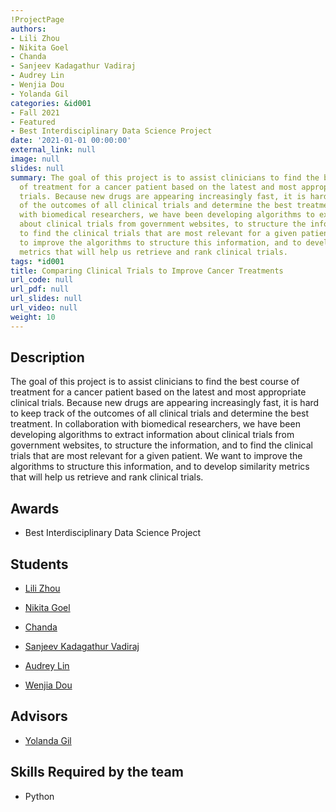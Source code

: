 ```yaml
---
!ProjectPage
authors:
- Lili Zhou
- Nikita Goel
- Chanda
- Sanjeev Kadagathur Vadiraj
- Audrey Lin
- Wenjia Dou
- Yolanda Gil
categories: &id001
- Fall 2021
- Featured
- Best Interdisciplinary Data Science Project
date: '2021-01-01 00:00:00'
external_link: null
image: null
slides: null
summary: The goal of this project is to assist clinicians to find the best course
  of treatment for a cancer patient based on the latest and most appropriate clinical
  trials. Because new drugs are appearing increasingly fast, it is hard to keep track
  of the outcomes of all clinical trials and determine the best treatment. In collaboration
  with biomedical researchers, we have been developing algorithms to extract information
  about clinical trials from government websites, to structure the information, and
  to find the clinical trials that are most relevant for a given patient. We want
  to improve the algorithms to structure this information, and to develop similarity
  metrics that will help us retrieve and rank clinical trials.
tags: *id001
title: Comparing Clinical Trials to Improve Cancer Treatments
url_code: null
url_pdf: null
url_slides: null
url_video: null
weight: 10
---
```

## Description

The goal of this project is to assist clinicians to find the best course of treatment for a cancer patient based on the latest and most appropriate clinical trials. Because new drugs are appearing increasingly fast, it is hard to keep track of the outcomes of all clinical trials and determine the best treatment. In collaboration with biomedical researchers, we have been developing algorithms to extract information about clinical trials from government websites, to structure the information, and to find the clinical trials that are most relevant for a given patient. We want to improve the algorithms to structure this information, and to develop similarity metrics that will help us retrieve and rank clinical trials.



## Awards
* Best Interdisciplinary Data Science Project





## Students

* [Lili Zhou](../../../author/lili-zhou)

* [Nikita Goel](../../../author/nikita-goel)

* [Chanda](../../../author/chanda)

* [Sanjeev Kadagathur Vadiraj](../../../author/sanjeev-kadagathur-vadiraj)

* [Audrey Lin](../../../author/audrey-lin)

* [Wenjia Dou](../../../author/wenjia-dou)

## Advisors

* [Yolanda Gil](../../../author/yolanda-gil)

## Skills Required by the team


* Python